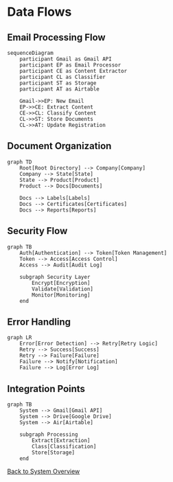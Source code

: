 # Data Flows

## Email Processing Flow
```mermaid
sequenceDiagram
    participant Gmail as Gmail API
    participant EP as Email Processor
    participant CE as Content Extractor
    participant CL as Classifier
    participant ST as Storage
    participant AT as Airtable

    Gmail->>EP: New Email
    EP->>CE: Extract Content
    CE->>CL: Classify Content
    CL->>ST: Store Documents
    CL->>AT: Update Registration
```

## Document Organization
```mermaid
graph TD
    Root[Root Directory] --> Company[Company]
    Company --> State[State]
    State --> Product[Product]
    Product --> Docs[Documents]
    
    Docs --> Labels[Labels]
    Docs --> Certificates[Certificates]
    Docs --> Reports[Reports]
```

## Security Flow
```mermaid
graph TB
    Auth[Authentication] --> Token[Token Management]
    Token --> Access[Access Control]
    Access --> Audit[Audit Log]
    
    subgraph Security Layer
        Encrypt[Encryption]
        Validate[Validation]
        Monitor[Monitoring]
    end
```

## Error Handling
```mermaid
graph LR
    Error[Error Detection] --> Retry[Retry Logic]
    Retry --> Success[Success]
    Retry --> Failure[Failure]
    Failure --> Notify[Notification]
    Failure --> Log[Error Log]
```

## Integration Points
```mermaid
graph TB
    System --> Gmail[Gmail API]
    System --> Drive[Google Drive]
    System --> Air[Airtable]
    
    subgraph Processing
        Extract[Extraction]
        Class[Classification]
        Store[Storage]
    end
```

[Back to System Overview](../architecture/system_overview.md) 